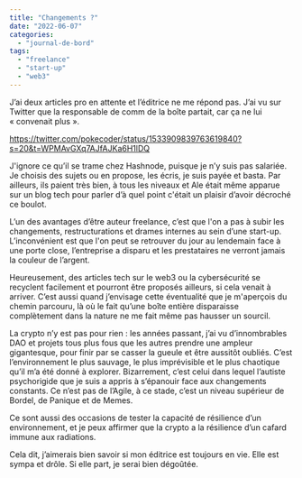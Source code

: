 ```yaml
---
title: "Changements ?"
date: "2022-06-07"
categories: 
  - "journal-de-bord"
tags: 
  - "freelance"
  - "start-up"
  - "web3"
---
```


J’ai deux articles pro en attente et l’éditrice ne me répond pas. J’ai vu sur Twitter que la responsable de comm de la boîte partait, car ça ne lui « convenait plus ».

https://twitter.com/pokecoder/status/1533909839763619840?s=20&t=WPMAvGXq7AJfAJKa6H1lDQ

J'ignore ce qu’il se trame chez Hashnode, puisque je n’y suis pas salariée. Je choisis des sujets ou en propose, les écris, je suis payée et basta. Par ailleurs, ils paient très bien, à tous les niveaux et Ale était même apparue sur un blog tech pour parler d’à quel point c'était un plaisir d’avoir décroché ce boulot.

L’un des avantages d’être auteur freelance, c’est que l'on a pas à subir les changements, restructurations et drames internes au sein d’une start-up. L’inconvénient est que l'on peut se retrouver du jour au lendemain face à une porte close, l’entreprise a disparu et les prestataires ne verront jamais la couleur de l’argent.

Heureusement, des articles tech sur le web3 ou la cybersécurité se recyclent facilement et pourront être proposés ailleurs, si cela venait à arriver. C’est aussi quand j’envisage cette éventualité que je m'aperçois du chemin parcouru, là où le fait qu’une boîte entière disparaisse complètement dans la nature ne me fait même pas hausser un sourcil.

La crypto n’y est pas pour rien : les années passant, j’ai vu d’innombrables DAO et projets tous plus fous que les autres prendre une ampleur gigantesque, pour finir par se casser la gueule et être aussitôt oubliés. C’est l’environnement le plus sauvage, le plus imprévisible et le plus chaotique qu’il m’a été donné à explorer. Bizarrement, c’est celui dans lequel l’autiste psychorigide que je suis a appris à s’épanouir face aux changements constants. Ce n’est pas de l’Agile, à ce stade, c’est un niveau supérieur de Bordel, de Panique et de Memes.

Ce sont aussi des occasions de tester la capacité de résilience d’un environnement, et je peux affirmer que la crypto a la résilience d’un cafard immune aux radiations.

Cela dit, j’aimerais bien savoir si mon éditrice est toujours en vie. Elle est sympa et drôle. Si elle part, je serai bien dégoûtée.
